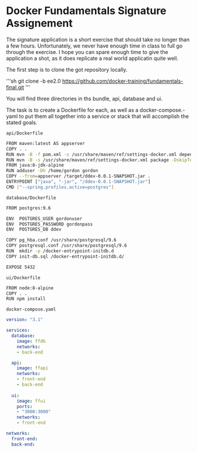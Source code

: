 # Docker Fundamentals Signature Assignement

The signature application is a short exercise that should take no longer than a few hours. Unfortunately, we never have enough time in class to full go through the exercise.  I hope you can spare enough time to give the application a shot, as it does replicate a real world applicatin quite well.

The first step is to clone the got repository locally.

'''sh
git clone -b ee2.0 https://github.com/docker-training/fundamentals-final.git
'''

You will find three directories in ths bundle, api, database and ui.

The task is to create a Dockerfile for each, as well as a docker-compose.-yaml to put them all together into a service or stack that will accomplish the stated goals.



`api/Dockerfile`

```bash
FROM maven:latest AS appserver
COPY . .
RUN mvn -B -f pom.xml -s /usr/share/maven/ref/settings-docker.xml dependency:resolve
RUN mvn -B -s /usr/share/maven/ref/settings-docker.xml package -DskipTests
FROM java:8-jdk-alpine
RUN adduser -Dh /home/gordon gordon
COPY --from=appserver /target/ddev-0.0.1-SNAPSHOT.jar .
ENTRYPOINT ["java", "-jar", "/ddev-0.0.1-SNAPSHOT.jar"]
CMD ["--spring.profiles.active=postgres"]
```


`database/Dockerfile`

```bash
FROM postgres:9.6

ENV  POSTGRES_USER gordonuser
ENV  POSTGRES_PASSWORD gordonpass
ENV  POSTGRES_DB ddev

COPY pg_hba.conf /usr/share/postgresql/9.6
COPY postgresql.conf /usr/share/postgresql/9.6
RUN  mkdir -p /docker-entrypoint-initdb.d
COPY init-db.sql /docker-entrypoint-initdb.d/

EXPOSE 5432
```

`ui/Dockerfile`

```bash
FROM node:8-alpine
COPY . .
RUN npm install
```

`docker-compose.yaml`

```yaml
version: "3.1"

services:
  database:
    image: ffdb
    networks:
    - back-end

  api:
    image: ffapi
    networks:
    - front-end
    - back-end
   
  ui:
    image: ffui
    ports:
    - "3000:3000"
    networks:
    - front-end

networks:
  front-end:
  back-end:
```
